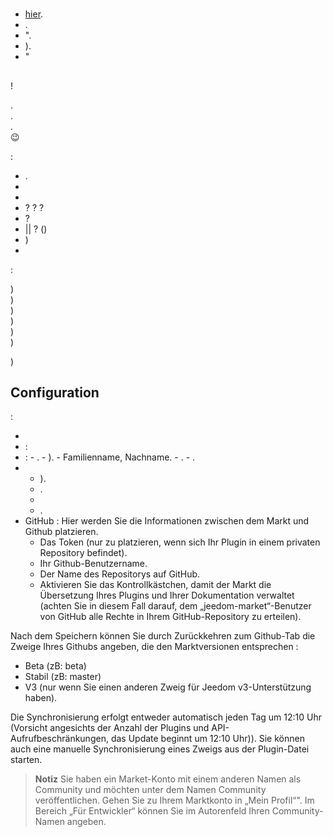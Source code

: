 # 

## 

-  [hier](https://www.jeedom.com/site/fr/dev.html).
- .
- ".
- ).
- "

## 

 !

.  
.  
.  
 :wink:  

 :

- .
- 
- 
-  ?  ?  ?
-  ?
-  ||  ? ()
- )
- 


 :

)  
)  
)  
)  
)  
)  
  
)  

## Configuration

 :

- 
-  :
  -  :
    - .
    - ).
    - Familienname, Nachname.
    - .
    - .
  - 
    - ).
    - .
    - 
    - .
  - GitHub : Hier werden Sie die Informationen zwischen dem Markt und Github platzieren.
    - Das Token (nur zu platzieren, wenn sich Ihr Plugin in einem privaten Repository befindet).
    - Ihr Github-Benutzername.
    - Der Name des Repositorys auf GitHub.
    - Aktivieren Sie das Kontrollkästchen, damit der Markt die Übersetzung Ihres Plugins und Ihrer Dokumentation verwaltet (achten Sie in diesem Fall darauf, dem „jeedom-market“-Benutzer von GitHub alle Rechte in Ihrem GitHub-Repository zu erteilen).

   Nach dem Speichern können Sie durch Zurückkehren zum Github-Tab die Zweige Ihres Githubs angeben, die den Marktversionen entsprechen :

   - Beta (zB: beta)
   - Stabil (zB: master)
   - V3 (nur wenn Sie einen anderen Zweig für Jeedom v3-Unterstützung haben).

   Die Synchronisierung erfolgt entweder automatisch jeden Tag um 12:10 Uhr (Vorsicht angesichts der Anzahl der Plugins und API-Aufrufbeschränkungen, das Update beginnt um 12:10 Uhr)). Sie können auch eine manuelle Synchronisierung eines Zweigs aus der Plugin-Datei starten.
   
   
   > **Notiz**
   > Sie haben ein Market-Konto mit einem anderen Namen als Community und möchten unter dem Namen Community veröffentlichen.
   > Gehen Sie zu Ihrem Marktkonto in „Mein Profil“".  Im Bereich „Für Entwickler“ können Sie im Autorenfeld Ihren Community-Namen angeben. 
